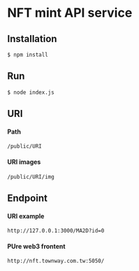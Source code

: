 # NFT mint API service

## Installation
```bash=
$ npm install
```

## Run
```bash=
$ node index.js
```

## URI

#### Path
`/public/URI`

#### URI images
`/public/URI/img`

## Endpoint

#### URI example
`http://127.0.0.1:3000/MA2D?id=0`

#### PUre web3 frontent
`http://nft.townway.com.tw:5050/`
